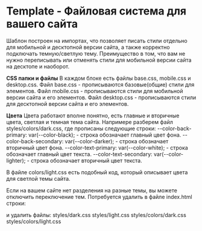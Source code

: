 # Template - Файловая система для вашего сайта

Шаблон построен на импортах, что позволяет писать стили отдельно для мобильной и десктопной версии сайта, а также корректно подключать темную/светлую тему.
Преимущество в том, что вам не нужно переписывать или отменять стили для мобильной версии сайта на десктопе и наоборот.

**CSS папки и файлы**
В каждом блоке есть файлы base.css, mobile.css и desktop.css.
Файл base.css - прописываются базовые(общие) стили для элементов.
Файл mobile.css - прописываются стили для мобильной версии сайта и его элементов.
Файл desktop.css - прописываются стили для десктопной версии сайта и его элементов.

**Цвета**
Цвета работают вполне понятно, есть главные и вторичные цвета, светлая и темная тема сайта.
Напримере разберем файл styles/colors/dark.css, где прописаны следующие строки:
--color-back-primary: var(--color-black); - строка обозначает главный цвет фона.
--color-back-secondary: var(--color-darker); - строка обозначает вторичный цвет фона.
--color-text-primary: var(--color-white); - строка обозначает главный цвет текста.
--color-text-secondary: var(--color-lighter); - строка обозначает вторичный цвет текста.

В файле colors/light.css есть подобный код, который описывает цвета для светлой темы сайта.

Если на вашем сайте нет разделения на разные темы, вы можете отключить переключение тем.
Потребуется удалить в файле index.html строки:
<link rel="stylesheet" href="styles/light.css" media="(prefers-color-scheme: light)">
<link rel="stylesheet" href="styles/dark.css" media="(prefers-color-scheme: dark)">

и удалить файлы:
styles/dark.css
styles/light.css
styles/colors/dark.css
styles/colors/light.css
